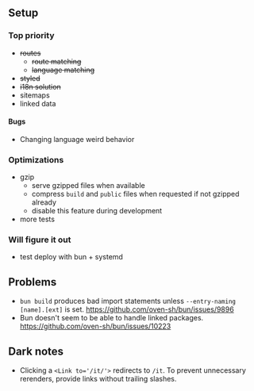 ## Setup

### Top priority

- ~~routes~~
  - ~~route matching~~
  - ~~language matching~~
- ~~styled~~
- ~~i18n solution~~
- sitemaps
- linked data

#### Bugs
- Changing language weird behavior

### Optimizations

- gzip
  - serve gzipped files when available
  - compress `build` and `public` files when requested if not gzipped already
  - disable this feature during development
- more tests

### Will figure it out

- test deploy with bun + systemd

## Problems

- `bun build` produces bad import statements unless `--entry-naming [name].[ext]` is set. https://github.com/oven-sh/bun/issues/9896
- Bun doesn't seem to be able to handle linked packages. https://github.com/oven-sh/bun/issues/10223

## Dark notes

- Clicking a `<Link to='/it/'>` redirects to `/it`. To prevent unnecessary rerenders, provide links 
  without trailing slashes.